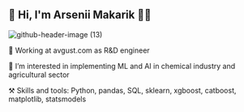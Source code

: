 ## 🐤 Hi, I'm Arsenii Makarik 🐣🐥

![github-header-image (13)](https://github.com/suuurfinbird/suuurfinbird/assets/145972187/f2f55d84-eb6a-4ecf-b9d8-f0781eb7a705)


🌿 Working at avgust.com as R&D engineer

🌱 I’m interested in implementing ML and AI in chemical industry and agricultural sector

⚒ Skills and tools: Python, pandas, SQL, sklearn, xgboost, catboost, matplotlib, statsmodels

